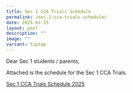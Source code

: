 ```yaml
---
title: Sec 1 CCA Trials Schedule
permalink: /sec-1-cca-trials-schedule/
date: 2025-01-15
layout: post
description: ""
image: ""
variant: tiptap
---
```

<p>Dear Sec 1 students / parents,</p>
<p>Attached is the schedule for the Sec 1 CCA Trials.</p>
<p><a href="/files/Sec_1_CCA_Trials_Schedule_2025_updated.pdf" rel="noopener nofollow" target="_blank">Sec 1 CCA Trials Schedule 2025</a>
</p>